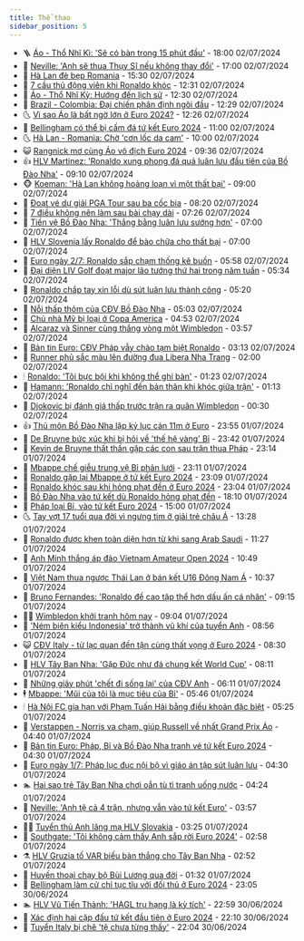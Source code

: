 ```yaml
---
title: Thể thao
sidebar_position: 5
---
```


<!-- vnexpress-the-thao:START -->
- 🪜 [Áo - Thổ Nhĩ Kì: &#39;Sẽ có bàn trong 15 phút đầu&#39;](https://vnexpress.net/truc-tiep-tran-ao-vs-tho-nhi-ki-o-euro-2024-4765432.html) - 18:00 02/07/2024
- 🦩 [Neville: &#39;Anh sẽ thua Thụy Sĩ nếu không thay đổi&#39;](https://vnexpress.net/neville-anh-se-thua-thuy-si-neu-khong-thay-doi-4765383.html) - 17:00 02/07/2024
- 🧰 [Hà Lan đè bẹp Romania](https://vnexpress.net/truc-tiep-tran-romania-vs-ha-lan-vong-1-8-euro-4765413-tong-thuat.html) - 15:30 02/07/2024
- 🤗 [7 cầu thủ động viên khi Ronaldo khóc](https://vnexpress.net/7-cau-thu-dong-vien-khi-ronaldo-khoc-4765333.html) - 12:31 02/07/2024
- 🥳 [Áo - Thổ Nhĩ Kỳ: Hướng đến lịch sử](https://vnexpress.net/ao-tho-nhi-ky-huong-den-lich-su-4765373.html) - 12:30 02/07/2024
- 🦣 [Brazil - Colombia: Đại chiến phân định ngôi đầu](https://vnexpress.net/brazil-colombia-dai-chien-phan-dinh-ngoi-dau-4765386.html) - 12:29 02/07/2024
- 🌜 [Vì sao Áo là bất ngờ lớn ở Euro 2024?](https://vnexpress.net/vi-sao-ao-la-bat-ngo-lon-o-euro-2024-4765384.html) - 12:26 02/07/2024
- 🫶 [Bellingham có thể bị cấm đá tứ kết Euro 2024](https://vnexpress.net/bellingham-co-the-bi-cam-da-tu-ket-euro-2024-4765343.html) - 11:00 02/07/2024
- 🌜 [Hà Lan - Romania: Chờ &#39;cơn lốc da cam&#39;](https://vnexpress.net/ha-lan-romania-cho-con-loc-da-cam-4765318.html) - 10:00 02/07/2024
- 😺 [Rangnick mơ cùng Áo vô địch Euro 2024](https://vnexpress.net/rangnick-mo-cung-ao-vo-dich-euro-2024-4765325.html) - 09:36 02/07/2024
- 👍 [HLV Martinez: &#39;Ronaldo xung phong đá quả luân lưu đầu tiên của Bồ Đào Nha&#39;](https://vnexpress.net/hlv-martinez-ronaldo-xung-phong-da-qua-luan-luu-dau-tien-cua-bo-dao-nha-4765186.html) - 09:10 02/07/2024
- 🐵 [Koeman: &#39;Hà Lan không hoảng loạn vì một thất bại&#39;](https://vnexpress.net/koeman-ha-lan-khong-hoang-loan-vi-mot-that-bai-4765289.html) - 09:00 02/07/2024
- 💫 [Đoạt vé dự giải PGA Tour sau ba cốc bia](https://vnexpress.net/doat-ve-du-giai-pga-tour-sau-ba-coc-bia-4765286.html) - 08:20 02/07/2024
- 🦆 [7 điều không nên làm sau bài chạy dài](https://vnexpress.net/7-dieu-khong-nen-lam-sau-bai-chay-dai-4765246.html) - 07:26 02/07/2024
- 🙉 [Tiền vệ Bồ Đào Nha: &#39;Thắng bằng luân lưu sướng hơn&#39;](https://vnexpress.net/tien-ve-bo-dao-nha-thang-bang-luan-luu-suong-hon-4765026.html) - 07:00 02/07/2024
- 📝 [HLV Slovenia lấy Ronaldo để bào chữa cho thất bại](https://vnexpress.net/hlv-slovenia-lay-ronaldo-de-bao-chua-cho-that-bai-4765196.html) - 07:00 02/07/2024
- 💯 [Euro ngày 2/7: Ronaldo sắp chạm thống kê buồn](https://vnexpress.net/cap-nhat-tin-tuc-euro-2024-4765205.html) - 05:58 02/07/2024
- 🌈 [Đại diện LIV Golf đoạt major lão tướng thứ hai trong năm tuần](https://vnexpress.net/dai-dien-liv-golf-doat-major-lao-tuong-thu-hai-trong-nam-tuan-4765206.html) - 05:34 02/07/2024
- 🦩 [Ronaldo chắp tay xin lỗi dù sút luân lưu thành công](https://vnexpress.net/ronaldo-chap-tay-xin-loi-du-sut-luan-luu-thanh-cong-4765005.html) - 05:20 02/07/2024
- 🐲 [Nỗi thấp thỏm của CĐV Bồ Đào Nha](https://vnexpress.net/noi-thap-thom-cua-cdv-bo-dao-nha-4765131.html) - 05:03 02/07/2024
- 🌁 [Chủ nhà Mỹ bị loại ở Copa America](https://vnexpress.net/chu-nha-my-bi-loai-o-copa-america-4765165.html) - 04:53 02/07/2024
- 💯 [Alcaraz và Sinner cùng thắng vòng một Wimbledon](https://vnexpress.net/alcaraz-va-sinner-cung-thang-vong-mot-wimbledon-4765135.html) - 03:57 02/07/2024
- 🌝 [Bản tin Euro: CĐV Pháp vẫy chào tạm biệt Ronaldo](https://vnexpress.net/ban-tin-euro-cdv-phap-vay-chao-tam-biet-ronaldo-4765069.html) - 03:13 02/07/2024
- 🤖 [Runner phủ sắc màu lên đường đua Libera Nha Trang](https://vnexpress.net/runner-phu-sac-mau-len-duong-dua-libera-nha-trang-4764114.html) - 02:00 02/07/2024
- 🕯 [Ronaldo: &#39;Tôi bực bội khi không thể ghi bàn&#39;](https://vnexpress.net/ronaldo-toi-buc-boi-khi-khong-the-ghi-ban-4765012.html) - 01:23 02/07/2024
- 🧰 [Hamann: &#39;Ronaldo chỉ nghĩ đến bản thân khi khóc giữa trận&#39;](https://vnexpress.net/hamann-ronaldo-chi-nghi-den-ban-than-khi-khoc-giua-tran-4765044.html) - 01:13 02/07/2024
- 🥳 [Djokovic bị đánh giá thấp trước trận ra quân Wimbledon](https://vnexpress.net/djokovic-bi-danh-gia-thap-truoc-tran-ra-quan-wimbledon-4765013.html) - 00:30 02/07/2024
- 👍 [Thủ môn Bồ Đào Nha lập kỷ lục cản 11m ở Euro](https://vnexpress.net/thu-mon-bo-dao-nha-lap-ky-luc-can-11m-o-euro-4765011.html) - 23:55 01/07/2024
- 💪 [De Bruyne bức xúc khi bị hỏi về &#39;thế hệ vàng&#39; Bỉ](https://vnexpress.net/de-bruyne-buc-xuc-khi-bi-hoi-ve-the-he-vang-bi-4764990.html) - 23:42 01/07/2024
- 👹 [Kevin de Bruyne thất thần gặp các con sau trận thua Pháp](https://vnexpress.net/kevin-de-bruyne-that-than-gap-cac-con-sau-tran-thua-phap-4764991.html) - 23:14 01/07/2024
- 🧰 [Mbappe chế giễu trung vệ Bỉ phản lưới](https://vnexpress.net/mbappe-che-gieu-trung-ve-bi-phan-luoi-4764989.html) - 23:11 01/07/2024
- 🚀 [Ronaldo gặp lại Mbappe ở tứ kết Euro 2024](https://vnexpress.net/ronaldo-gap-lai-mbappe-o-tu-ket-euro-2024-4764995.html) - 23:09 01/07/2024
- 🎃 [Ronaldo khóc sau khi hỏng phạt đền ở Euro 2024](https://vnexpress.net/ronaldo-khoc-sau-khi-hong-phat-den-o-euro-2024-4764997.html) - 23:04 01/07/2024
- 🧰 [Bồ Đào Nha vào tứ kết dù Ronaldo hỏng phạt đền](https://vnexpress.net/ket-qua-bo-dao-nha-vs-slovenia-4764987-tong-thuat.html) - 18:10 01/07/2024
- 👀 [Pháp loại Bỉ, vào tứ kết Euro 2024](https://vnexpress.net/truc-tiep-tran-phap-vs-bi-o-euro-2024-4764970-tong-thuat.html) - 15:00 01/07/2024
- 🌜 [Tay vợt 17 tuổi qua đời vì ngưng tim ở giải trẻ châu Á](https://vnexpress.net/tay-vot-17-tuoi-qua-doi-vi-ngung-tim-o-giai-tre-chau-a-4764957.html) - 13:28 01/07/2024
- 🫶 [Ronaldo được khen toàn diện hơn từ khi sang Arab Saudi](https://vnexpress.net/ronaldo-duoc-khen-toan-dien-hon-tu-khi-sang-arab-saudi-4764897.html) - 11:27 01/07/2024
- 🦄 [Anh Minh thắng áp đảo Vietnam Amateur Open 2024](https://vnexpress.net/anh-minh-thang-ap-dao-vietnam-amateur-open-2024-4764925.html) - 10:49 01/07/2024
- 🥳 [Việt Nam thua ngược Thái Lan ở bán kết U16 Đông Nam Á](https://vnexpress.net/viet-nam-thua-nguoc-thai-lan-o-ban-ket-u16-dong-nam-a-4764913.html) - 10:37 01/07/2024
- 🐲 [Bruno Fernandes: &#39;Ronaldo đề cao tập thể hơn dấu ấn cá nhân&#39;](https://vnexpress.net/bruno-fernandes-ronaldo-de-cao-tap-the-hon-dau-an-ca-nhan-4764872.html) - 09:15 01/07/2024
- 🧑‍🏫 [Wimbledon khởi tranh hôm nay](https://vnexpress.net/wimbledon-khoi-tranh-hom-nay-4764856.html) - 09:04 01/07/2024
- 🤔 [&#39;Ném biên kiểu Indonesia&#39; trở thành vũ khí của tuyển Anh](https://vnexpress.net/nem-bien-kieu-indonesia-tro-thanh-vu-khi-cua-tuyen-anh-4764814.html) - 08:56 01/07/2024
- 😺 [CĐV Italy - từ lạc quan đến tận cùng thất vọng ở Euro 2024](https://vnexpress.net/cdv-italy-tu-lac-quan-den-tan-cung-that-vong-o-euro-2024-4764838.html) - 08:30 01/07/2024
- 💪 [HLV Tây Ban Nha: &#39;Gặp Đức như đá chung kết World Cup&#39;](https://vnexpress.net/hlv-tay-ban-nha-gap-duc-nhu-da-chung-ket-world-cup-4764776.html) - 08:11 01/07/2024
- 💼 [Những giây phút &#39;chết đi sống lại&#39; của CĐV Anh](https://vnexpress.net/nhung-giay-phut-chet-di-song-lai-cua-cdv-anh-4764752.html) - 06:11 01/07/2024
- 🕴 [Mbappe: &#39;Mũi của tôi là mục tiêu của Bỉ&#39;](https://vnexpress.net/mbappe-mui-cua-toi-la-muc-tieu-cua-bi-4764746.html) - 05:46 01/07/2024
- 🕯 [Hà Nội FC gia hạn với Phạm Tuấn Hải bằng điều khoản đặc biệt](https://vnexpress.net/ha-noi-fc-gia-han-voi-pham-tuan-hai-bang-dieu-khoan-dac-biet-4764740.html) - 05:25 01/07/2024
- 📝 [Verstappen - Norris va chạm, giúp Russell về nhất Grand Prix Áo](https://vnexpress.net/verstappen-norris-va-cham-giup-russell-ve-nhat-grand-prix-ao-4764614.html) - 04:40 01/07/2024
- 🧐 [Bản tin Euro: Pháp, Bỉ và Bồ Đào Nha tranh vé tứ kết Euro 2024](https://vnexpress.net/ban-tin-euro-phap-bi-va-bo-dao-nha-tranh-ve-tu-ket-euro-2024-4764699.html) - 04:30 01/07/2024
- 🙉 [Euro ngày 1/7: Pháp lục đục nội bộ vì giáo án tập sút luân lưu](https://vnexpress.net/cap-nhat-tin-tuc-euro-ngay-1-7-4764669.html) - 04:30 01/07/2024
- 🏊 [Hai sao trẻ Tây Ban Nha chơi oẳn tù tì tranh uống nước](https://vnexpress.net/hai-sao-tre-tay-ban-nha-choi-oan-tu-ti-tranh-uong-nuoc-4764608.html) - 04:24 01/07/2024
- 🌊 [Neville: &#39;Anh tệ cả 4 trận, nhưng vẫn vào tứ kết Euro&#39;](https://vnexpress.net/neville-anh-te-ca-4-tran-nhung-van-vao-tu-ket-euro-4764675.html) - 03:57 01/07/2024
- 👨‍🏫 [Tuyển thủ Anh lăng mạ HLV Slovakia](https://vnexpress.net/tuyen-thu-anh-lang-ma-hlv-slovakia-4764630.html) - 03:25 01/07/2024
- 🥷 [Southgate: &#39;Tôi không cảm thấy Anh sắp rời Euro 2024&#39;](https://vnexpress.net/southgate-toi-khong-cam-thay-anh-sap-roi-euro-2024-4764617.html) - 02:58 01/07/2024
- ⚗️ [HLV Gruzia tố VAR biếu bàn thắng cho Tây Ban Nha](https://vnexpress.net/hlv-gruzia-to-var-bieu-ban-thang-cho-tay-ban-nha-4764573.html) - 02:52 01/07/2024
- 🌮 [Huyền thoại chạy bộ Bùi Lương qua đời](https://vnexpress.net/huyen-thoai-chay-bo-bui-luong-qua-doi-4764568.html) - 01:32 01/07/2024
- 🤩 [Bellingham làm cử chỉ tục tĩu với đối thủ ở Euro 2024](https://vnexpress.net/bellingham-lam-cu-chi-tuc-tiu-voi-doi-thu-o-euro-2024-4764525.html) - 23:05 30/06/2024
- 🏊 [HLV Vũ Tiến Thành: &#39;HAGL trụ hạng là kỳ tích&#39;](https://vnexpress.net/hlv-vu-tien-thanh-hagl-tru-hang-la-ky-tich-4764526.html) - 22:59 30/06/2024
- 🐎 [Xác định hai cặp đấu tứ kết đầu tiên ở Euro 2024](https://vnexpress.net/xac-dinh-hai-cap-dau-tu-ket-dau-tien-o-euro-2024-4764524.html) - 22:10 30/06/2024
- 💫 [Tuyển Italy bị chê &#39;tệ chưa từng thấy&#39;](https://vnexpress.net/tuyen-italy-bi-che-te-chua-tung-thay-4764491.html) - 22:04 30/06/2024<!-- vnexpress-the-thao:END -->
